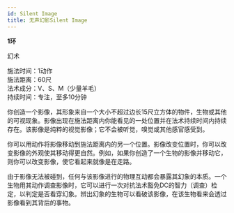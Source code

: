```yaml
---
id: Silent Image
title: 无声幻影Silent Image
---
```


**1环**

幻术

施法时间：1动作  
施法距离：60尺  
法术成分：V、S、M（少量羊毛）  
持续时间：专注，至多10分钟  


你创造一个影像，其形象来自一个大小不超过边长15尺立方体的物件，生物或其他的可视现象。影像出现在施法距离内你能看见的一处位置并在法术持续时间内持续存在。该影像是纯粹的视觉影像；它不会被听觉，嗅觉或其他感官感受到。


你可以用动作将影像移动到施法距离内的另一个位置。影像改变位置时，你可以改变影像的外观使其移动得更自然。例如，如果你创造了一个生物的影像并移动它，则你可以改变影像，使它看起来就像是在走路。


由于影像无法被碰到，任何与该影像进行的物理互动都会暴露其幻象的本质。一个生物用其动作调查影像时，它可以进行一次对抗法术豁免DC的智力（调查）检定，以判定是否看穿幻象。辨出幻象的生物可以看破该影像，在该生物看来会透过影像看到其背后的事物。
